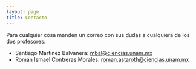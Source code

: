 ```yaml
---
layout: page
title: Contacto
---
```


Para cualquier cosa manden un correo con sus dudas a cualquiera de los dos profesores:

*   Santiago Martínez Balvanera: [mbal@ciencias.unam.mx](mailto:mbal@ciencias.unam.mx)
*   Román Ismael Contreras Morales: [roman.astaroth@ciencias.unam.mx](mailto:roman.contreras@ciencias.unam.mx)